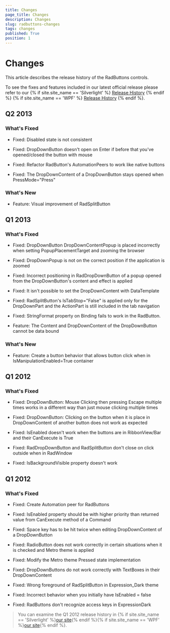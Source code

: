 ```yaml
---
title: Changes
page_title: Changes
description: Changes
slug: radbuttons-changes
tags: changes
published: True
position: 1
---
```


# Changes

This article describes the release history of the RadButtons controls.

To see the fixes and features included in our latest official release please refer to our {% if site.site_name == 'Silverlight' %} [Release History](http://www.telerik.com/support/whats-new/silverlight/release-history) {% endif %} {% if site.site_name == 'WPF' %} [Release History](http://www.telerik.com/support/whats-new/wpf/release-history) {% endif %}.


## Q2 2013

### What's Fixed

* Fixed: Disabled state is not consistent

* Fixed: DropDownButton doesn't open on Enter if before that you've opened/closed the button with mouse

* Fixed: Refactor RadButton's AutomationPeers to work like native buttons 

* Fixed: The DropDownContent of a DropDownButton stays opened when PressMode="Press"

### What's New

* Feature: Visual improvement of RadSplitButton 

## Q1 2013

### What's Fixed

* Fixed: DropDownButton DropDownContentPopup is placed incorrectly when setting PopupPlacementTarget and zooming the browser

* Fixed: DropDownPopup is not on the correct position if the application is zoomed

* Fixed: Incorrect positioning in RadDropDownButton of a popup opened from the DropDownButton's content and effect is applied

* Fixed: It isn't possible to set the DropDownContent with DataTemplate

* Fixed: RadSplitButton's IsTabStop="False" is applied only for the DropDownPart and the ActionPart is still included in the tab navigation

* Fixed: StringFormat property on Binding fails to work in the RadButton.

* Feature: The Content and DropDownContent of the DropDownButton cannot be data bound

### What's New

* Feature: Create a button behavior that allows button click when in IsManipulationEnabled=True container

## Q1 2012

### What's Fixed

* Fixed: DropDownButton: Mouse Clicking then pressing Escape multiple times works in a different way than just mouse clicking multiple times

* Fixed: DropDownButton: Clicking on the button when it is place in DropDownContent of another button does not work as expected

* Fixed: IsEnabled doesn't work when the buttons are in RibbonView/Bar and their CanExecute is True

* Fixed: RadDropDownButton and RadSplitButton don't close on click outside when in RadWindow

* Fixed: IsBackgroundVisible property doesn't work

## Q1 2012

### What's Fixed

* Fixed: Create Automation peer for RadButtons

* Fixed: IsEnabled property should be with higher priority than returned value from CanExecute method of a Command

* Fixed: Space key has to be hit twice when editing DropDownContent of a DropDownButton

* Fixed: RadioButton does not work correctly in certain situations when it is checked and Metro theme is applied

* Fixed: Modify the Metro theme Pressed state implementation

* Fixed: DropDownButtons do not work correctly with TextBoxes in their DropDownContent

* Fixed: Wrong foreground of RadSplitButton in Expression_Dark theme

* Fixed: Incorrect behavior when you initially have IsEnabled = false

* Fixed: RadButtons don't recognize access keys in ExpressionDark

>You can examine the Q1 2012 release history in {% if site.site_name == 'Silverlight' %}[our site](http://www.telerik.com/products/silverlight/whats-new/release_notes/q1-2012-version-2012-1-215-271395503.aspx){% endif %}{% if site.site_name == 'WPF' %}[our site](http://www.telerik.com/products/wpf/whats-new/release-history/q1-2012-version-2012-1-215-1506305735.aspx){% endif %}.		  

